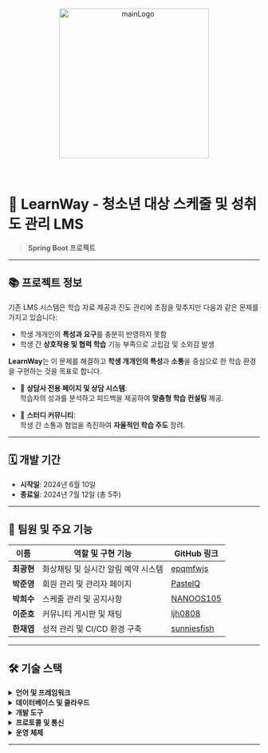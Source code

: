 <br>
<p align="center">
  <img src="https://github.com/user-attachments/assets/2204c2cc-5a0b-4b6c-970d-624d8c2b01f8" alt="mainLogo" width="300"/>
</p>
<br>

# 🌱 **LearnWay** - 청소년 대상 스케줄 및 성취도 관리 LMS  
> **Spring Boot 프로젝트**

---

## 📚 **프로젝트 정보**

기존 LMS 시스템은 학습 자료 제공과 진도 관리에 초점을 맞추지만 다음과 같은 문제를 가지고 있습니다:
- 학생 개개인의 **특성과 요구**를 충분히 반영하지 못함
- 학생 간 **상호작용 및 협력 학습** 기능 부족으로 고립감 및 소외감 발생

**LearnWay**는 이 문제를 해결하고 **학생 개개인의 특성**과 **소통**을 중심으로 한 학습 환경을 구현하는 것을 목표로 합니다.

- 🎯 **상담사 전용 페이지 및 상담 시스템**:  
  학습자의 성과를 분석하고 피드백을 제공하여 **맞춤형 학습 컨설팅** 제공.
  
- 💬 **스터디 커뮤니티**:  
  학생 간 소통과 협업을 촉진하여 **자율적인 학습 주도** 장려.

---

## 🗓️ **개발 기간**

- **시작일**: 2024년 6월 10일  
- **종료일**: 2024년 7월 12일 (총 5주)

---

## 👥 **팀원 및 주요 기능**

| 이름        | 역할 및 구현 기능                              | GitHub 링크                                      |
|-------------|------------------------------------------------|--------------------------------------------------|
| **최광현**  | 화상채팅 및 실시간 알림 예약 시스템             | [epqmfwjs](https://github.com/epqmfwjs)          |
| **박준영**  | 회원 관리 및 관리자 페이지                     | [PastelQ](https://github.com/PastelQ)            |
| **박희수**  | 스케줄 관리 및 공지사항                        | [NANOOS105](https://github.com/NANOOS105)        |
| **이준호**  | 커뮤니티 게시판 및 채팅                        | [ljh0808](https://github.com/ljh0808)            |
| **한재엽**  | 성적 관리 및 CI/CD 환경 구축                   | [sunniesfish](https://github.com/sunniesfish)    |

---

## 🛠️ **기술 스택**

<details>
<summary><strong>언어 및 프레임워크</strong></summary>
  
- **Java** 17  
- **JavaScript**  
- **CSS**  
- **Spring Boot** 3.3.0  
- **JPA**  
- **Spring Security** 6  
- **MyBatis**  
- **Spring Cloud Starter** 2.4.4  
- **Thymeleaf** 3.0.4  

</details>

<details>
<summary><strong>데이터베이스 및 클라우드</strong></summary>
  
- **MySQL** 8.0.36  
- **Amazon EC2**  
- **Amazon S3**  
- **Amazon RDS**  
- **AWS CodeDeploy**  

</details>

<details>
<summary><strong>개발 도구</strong></summary>
  
- **GitHub**  
- **IntelliJ IDEA**  
- **Spring Tool Suite 4 (STS4)**  
- **Visual Studio Code (VSCode)**  

</details>

<details>
<summary><strong>프로토콜 및 통신</strong></summary>

- **WebRTC**  
- **WebSocket**  

</details>

<details>
<summary><strong>운영 체제</strong></summary>

- **Ubuntu** 22.04 LTS  
- **Windows** 11  

</details>

---

